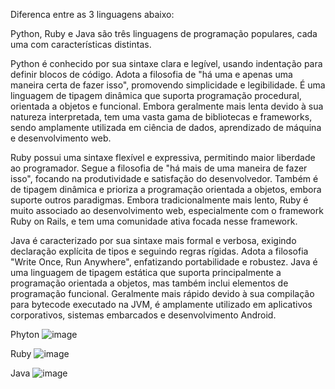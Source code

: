 Diferenca entre as 3 linguagens abaixo:

Python, Ruby e Java são três linguagens de programação populares, cada uma com características distintas.

Python é conhecido por sua sintaxe clara e legível, usando indentação para definir blocos de código. Adota a filosofia de "há uma e apenas uma maneira certa de fazer isso", promovendo simplicidade e legibilidade. É uma linguagem de tipagem dinâmica que suporta programação procedural, orientada a objetos e funcional. Embora geralmente mais lenta devido à sua natureza interpretada, tem uma vasta gama de bibliotecas e frameworks, sendo amplamente utilizada em ciência de dados, aprendizado de máquina e desenvolvimento web.

Ruby possui uma sintaxe flexível e expressiva, permitindo maior liberdade ao programador. Segue a filosofia de "há mais de uma maneira de fazer isso", focando na produtividade e satisfação do desenvolvedor. Também é de tipagem dinâmica e prioriza a programação orientada a objetos, embora suporte outros paradigmas. Embora tradicionalmente mais lento, Ruby é muito associado ao desenvolvimento web, especialmente com o framework Ruby on Rails, e tem uma comunidade ativa focada nesse framework.

Java é caracterizado por sua sintaxe mais formal e verbosa, exigindo declaração explícita de tipos e seguindo regras rígidas. Adota a filosofia "Write Once, Run Anywhere", enfatizando portabilidade e robustez. Java é uma linguagem de tipagem estática que suporta principalmente a programação orientada a objetos, mas também inclui elementos de programação funcional. Geralmente mais rápido devido à sua compilação para bytecode executado na JVM, é amplamente utilizado em aplicativos corporativos, sistemas embarcados e desenvolvimento Android.


Phyton 
![image](https://github.com/user-attachments/assets/c973102f-5b74-4eda-92c0-b5c6d278c5fe)

Ruby
![image](https://github.com/user-attachments/assets/c26ac3bf-b6c3-4751-a917-75ccedf01e9e)

Java
![image](https://github.com/user-attachments/assets/b9a43765-c2f2-447c-b5de-3abe5df5c6e7)

